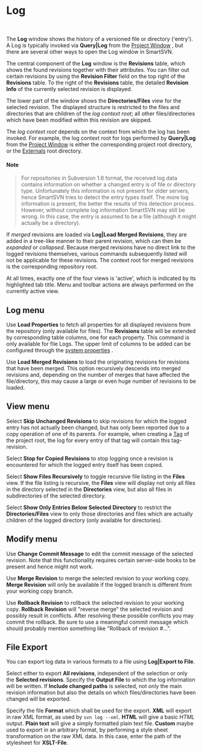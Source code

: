 # Log

 

The **Log** window shows the history of a versioned file or directory
('entry'). A Log is typically invoked via **Query\|Log** from the
[Project Window](Project-Window.md#ProjectWindow-project-window) , but
there are several other ways to open the Log window in SmartSVN.

The central component of the **Log** window is the **Revisions** table,
which shows the found revisions together with their attributes. You can
filter out certain revisions by using the **Revision Filter** field on
the top right of the **Revisions** table. To the right of the
**Revisions** table, the detailed **Revision Info** of the currently
selected revision is displayed.

The lower part of the window shows the **Directories/Files** view for
the selected revision. The displayed structure is restricted to the
files and directories that are children of the *log context root*; all
other files/directories which have been modified within this revision
are skipped.

The *log context root* depends on the context from which the log has
been invoked. For example, the log context root for logs performed by
**Query\|Log** from the [Project Window](Project-Window.md#ProjectWindow-project-window) is
either the corresponding project root directory, or the
[Externals](Externals.md#Externals-commands.externals) root
directory.


#### Note
>
>
>For repositories in Subversion 1.6 format, the received log data
>contains information on whether a changed entry is of file or directory
>type. Unfortunately this information is not present for older servers,
>hence SmartSVN tries to detect the entry types itself. The more log
>information is present, the better the results of this detection
>process. However, without complete log information SmartSVN may still be
>wrong. In this case, the entry is assumed to be a file (although it
>might actually be a directory).
>
>

If *merged* revisions are loaded via **Log\|Load Merged Revisions**,
they are added in a tree-like manner to their parent revision, which can
then be *expanded* or *collapsed*. Because merged revisions have no
direct link to the logged revisions themselves, various commands
subsequently listed will not be applicable for these revisions. The
context root for merged revisions is the corresponding repository root.

At all times, exactly one of the four views is 'active', which is
indicated by its highlighted tab title. Menu and toolbar actions are
always performed on the currently active view.

## Log menu

Use **Load Properties** to fetch all properties for all displayed
revisions from the repository (only available for files). The
**Revisions** table will be extended by corresponding table columns, one
for each property. This command is only available for file Logs. The
upper limit of columns to be added can be configured through the [system properties](Advanced-Settings.md#AdvancedSettings-advanced-settings.system-properties)
.

Use **Load Merged Revisions** to load the originating revisions for
revisions that have been merged. This option recursively descends into
merged revisions and, depending on the number of merges that have
affected the file/directory, this may cause a large or even huge number
of revisions to be loaded.

## View menu

Select **Skip Unchanged Revisions** to skip revisions for which the
logged entry has not actually been changed, but has only been reported
due to a copy operation of one of its parents. For example, when
creating a
[Tag](Tags-and-Branches.md#TagsandBranches-commands.tags) of
the project root, the log for every entry of that tag will contain this
tag-revision.

Select **Stop for Copied Revisions** to stop logging once a revision is
encountered for which the logged entry itself has been copied.

Select **Show Files Recursively** to toggle recursive file listing in
the **Files** view. If the file listing is recursive, the **Files** view
will display not only all files in the directory selected in the
**Directories** view, but also all files in subdirectories of the
selected directory.

Select **Show Only Entries Below Selected Directory** to restrict the
**Directories/Files** view to only those directories and files which are
actually children of the logged directory (only available for
directories).

## Modify menu

Use **Change Commit Message** to edit the commit message of the selected
revision. Note that this functionality requires certain server-side
hooks to be present and hence might not work.

Use **Merge Revision** to merge the selected revision to your working
copy. **Merge Revision** will only be available if the logged branch is
different from your working copy branch.

Use **Rollback Revision** to rollback the selected revision to your
working copy. **Rollback Revision** will "reverse merge" the selected
revision and possibly result in conflicts. After resolving these
possible conflicts you may commit the rollback. Be sure to use a
meaningful commit message which should probably mention something like
"Rollback of revision #...".

## File Export

You can export log data in various formats to a file using **Log\|Export
to File**.

Select either to export **All revisions**, independent of the selection
or only the **Selected revisions**. Specify the **Output File** to which
the log information will be written. If **Include changed paths** is
selected, not only the main revision information but also the details on
which files/directories have been changed will be exported.

Specify the file **Format** which shall be used for the export. **XML**
will export in raw XML format, as used by `svn log --xml`. **HTML** will
give a basic *HTML* output. **Plain text** will give a simply formatted
plain text file. **Custom** maybe used to export in an arbitrary format,
by performing a style sheet transformation on the raw XML data. In this
case, enter the path of the stylesheet for **XSLT-File**.
